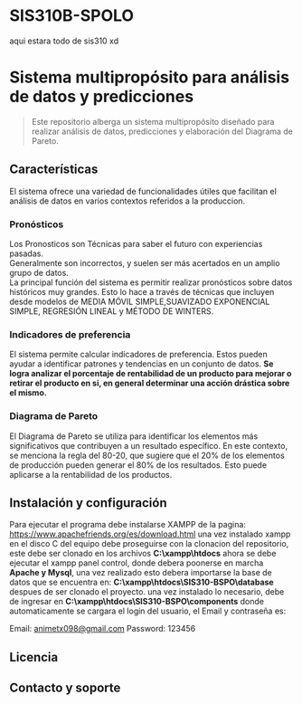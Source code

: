 # SIS310B-SPOLO
aqui estara todo de sis310 xd
# Sistema multipropósito para análisis de datos y predicciones

>Este repositorio alberga un sistema multipropósito diseñado para realizar análisis de datos, predicciones y elaboración del Diagrama de Pareto. 

## Características

El sistema ofrece una variedad de funcionalidades útiles que facilitan el análisis de datos en varios contextos referidos a la produccion.

### Pronósticos

Los Pronosticos son Técnicas para saber el futuro con experiencias pasadas.  
Generalmente son incorrectos, y suelen ser más acertados en un amplio grupo de datos.  
La principal función del sistema es permitir realizar pronósticos sobre datos históricos muy grandes. Esto lo hace a través de técnicas que incluyen desde modelos de MEDIA MÓVIL SIMPLE,SUAVIZADO EXPONENCIAL SIMPLE, REGRESIÓN LINEAL y MÉTODO DE WINTERS.

### Indicadores de preferencia 

El sistema permite calcular indicadores de preferencia. Estos pueden ayudar a identificar patrones y tendencias en un conjunto de datos.
**Se logra analizar el porcentaje de rentabilidad de un producto para mejorar o retirar el producto en si, en general determinar una acción drástica sobre el mismo.**  


### Diagrama de Pareto

El Diagrama de Pareto se utiliza para identificar los elementos más significativos que contribuyen a un resultado específico. En este contexto, se menciona la regla del 80-20, que sugiere que el 20% de los elementos de producción pueden generar el 80% de los resultados. Esto puede aplicarse a la rentabilidad de los productos.

## Instalación y configuración
 
Para ejecutar el programa debe instalarse XAMPP de la pagina: https://www.apachefriends.org/es/download.html
una vez instalado xampp en el disco C del equipo debe proseguirse con la clonacion del repositorio, este debe ser clonado en los archivos **C:\xampp\htdocs**
ahora se debe ejecutar el xampp panel control, donde debera poonerse en marcha **Apache y Mysql**, una vez realizado esto debera importarse la base de datos que se encuentra en: **C:\xampp\htdocs\SIS310-BSPO\database** despues de ser clonado el proyecto.
una vez instalado lo necesario, debe de ingresar en **C:\xampp\htdocs\SIS310-BSPO\components** donde automaticamente se cargara el login del usuario, el Email y contraseña es:

Email: animetx098@gmail.com
Password: 123456

## Licencia


## Contacto y soporte

  
